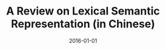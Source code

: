 ---
title: "A Review on Lexical Semantic Representation (in Chinese)"
collection: publications
permalink: /publication/2016-01-01-A-Review-on-Lexical-Semantic-Representation-in-Chinese/
date: 2016-01-01
venue: 'Journal of Chinese Information Processing'
citation: ' Shuhan Yuan,  Yang Xiang, &quot;A Review on Lexical Semantic Representation (in Chinese).&quot; Journal of Chinese Information Processing, 2016.'
---